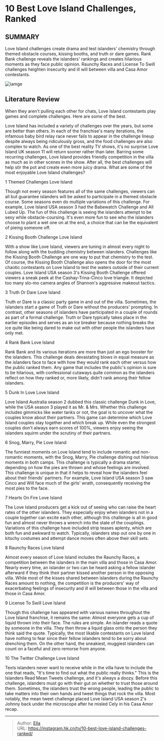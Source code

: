# 10 Best Love Island Challenges, Ranked


## SUMMARY 


 Love Island challenges create drama and test islanders&#39; chemistry through themed obstacle courses, kissing booths, and truth or dare games. 
 Rank Bank challenge reveals the islanders&#39; rankings and creates hilarious moments as they face public opinion. 
 Raunchy Races and License To Swill challenges heighten insecurity and ill will between villa and Casa Amor contestants. 

![iamge](https://static1.srcdn.com/wordpress/wp-content/uploads/2024/01/vic-will-pub-10-best-love-island-challenges-ranked.jpg)

## Literature Review
When they aren&#39;t pulling each other for chats, Love Island contestants play games and complete challenges. Here are some of the best.




Love Island has included a variety of challenges over the years, but some are better than others. In each of the franchise&#39;s many iterations, the infamous baby bird relay race never fails to appear in the challenge lineup despite always being ridiculously gross, and the food challenges are also complex to watch. As one of the best reality TV shows, it&#39;s no surprise Love Island UK season 11 will return sooner rather than later.
Barring some recurring challenges, Love Island provides friendly competition in the villa as much as in other scenes in the show. After all, the best challenges will help stir the pot and create even more juicy drama. What are some of the most enjoyable Love Island challenges?









 








 1  Themed Challenges 
Love Island


 







Though not every season features all of the same challenges, viewers can all but guarantee islanders will be asked to participate in a themed obstacle course. Some seasons even do multiple variations of this challenge. For example, Love Island USA season 3 had the Babewatch Challenge and All Lubed Up. The fun of this challenge is seeing the islanders attempt to be sexy while obstacle-coursing. It&#39;s even more fun to see who the islanders choose to plant a wet one on at the end, a choice that can be the equivalent of pieing someone off.





 2  Kissing Booth Challenge 
Love Island


 







With a show like Love Island, viewers are tuning in almost every night to follow along with the budding chemistry between islanders. Challenges like the Kissing Booth Challenge are one way to put that chemistry to the test. Of course, the Kissing Booth Challenge also opens the door for the most chaotic contestants on Love Island to test the waters outside of their current couples. Love Island USA season 3&#39;s Kissing Booth Challenge offered viewers a sneak peek at the Cashay-Trina-Cinco love triangle. It depicted too many slo-mo camera angles of Shannon&#39;s aggressive makeout tactics.





 3  Truth Or Dare 
Love Island


 







Truth or Dare is a classic party game in and out of the villa. Sometimes, the islanders start a game of Truth or Dare without the producers&#39; prompting. In contrast, other seasons of islanders have participated in a couple of rounds as part of a formal challenge. Truth or Dare typically takes place in the earlier episodes and serves as an ice breaker because nothing breaks the ice quite like being dared to make out with other people the islanders have only met.





 4  Rank Bank 
Love Island
        

Rank Bank and its various iterations are more than just an ego booster for the islanders. This challenge deals devastating blows in equal measure as the islanders face to face with how they would rank each other versus how the public ranked them. Any game that includes the public&#39;s opinion is sure to be hilarious, with confessional cutaways quite common as the islanders reflect on how they ranked or, more likely, didn&#39;t rank among their fellow islanders.





 5  Dunk In Love 
Love Island
        

Love Island Australia season 2 dubbed this classic challenge Dunk in Love, while the USA season 3 played it as Mr. &amp; Mrs. Whether this challenge includes gimmicks like water tanks or not, the goal is to uncover what the couples know about their partners. This game can determine which Love Island couples stay together and which break up. While even the strongest couples don&#39;t always earn scores of 100%, viewers enjoy seeing the islanders squirm under the scrutiny of their partners.





 6  Snog, Marry, Pie 
Love Island
        

The funniest moments on Love Island tend to include romantic and non-romantic moments, with the Snog, Marry, Pie challenge dishing out hilarious moments in both camps. This challenge is typically a drama starter, depending on how the pies are thrown and whose feelings are involved. This challenge is unique in that it helps to reveal how the islanders feel about their friends&#39; partners. For example, Love Island USA season 3 saw Cinco and Will face much of the girls&#39; wrath, consequently receiving the most pies to the face.





 7  Hearts On Fire 
Love Island
        

The Love Island producers get a kick out of seeing who can raise the heart rates of the other islanders. They especially enjoy when islanders not in a couple together can excite each other, although this challenge is all in good fun and almost never throws a wrench into the state of the couplings. Variations of this challenge have included strip teases aplenty, which are both fun and awkward to watch. Typically, islanders step out one by one in kitschy costumes and attempt dance moves often above their skill sets.





 8  Raunchy Races 
Love Island
        

Almost every season of Love Island includes the Raunchy Races, a competition between the islanders in the main villa and those in Casa Amor. Nearly every time, an islander or two can be heard asking a fellow islander afterward if they think their partner kissed another person in the opposing villa. While most of the kisses shared between islanders during the Raunchy Races amount to nothing, the competition is the producers&#39; way of exacerbating feelings of insecurity and ill will between those in the villa and those in Casa Amor.





 9  License To Swill 
Love Island
        

Though this challenge has appeared with various names throughout the Love Island franchise, it remains the same: Almost everyone gets a cup of liquid thrown into their face. The rules are simple. An islander reads a quote by someone in the villa. They then throw a liquid glass onto the person they think said the quote. Typically, the most likable contestants on Love Island have nothing to fear since their fellow islanders tend to be sorry about drenching them. On the other hand, the sneakiest, muggiest islanders can count on a faceful and zero remorse from anyone.





 10  The Twitter Challenge 
Love Island
        

Texts islanders never want to receive while in the villa have to include the one that reads, &#34;It&#39;s time to find out what the public really thinks.&#34; This is the Islanders Read Mean Tweets challenge, and it&#39;s always a doozy. Before this challenge, islanders must go with their gut on whether to trust those around them. Sometimes, the islanders trust the wrong people, leading the public to take matters into their own hands and tweet things that rock the villa. Most notably, the mean tweet challenge placed Love Island USA season 2&#39;s Johnny back under the microscope after he misled Cely in his Casa Amor recap. 

---

> Author: [Ella](https://instagram.hk.cn/)  
> URL: https://instagram.hk.cn/tv/10-best-love-island-challenges-ranked/  

